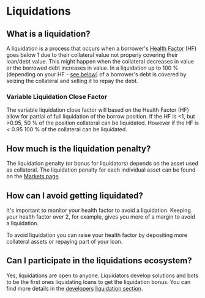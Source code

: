 # Liquidations

## What is a liquidation?

A liquidation is a process that occurs when a borrower's [Health Factor](/user-guides/using-sparklend/borrowing-assets#what-is-the-health-factor) (HF) goes below 1 due to their collateral value not properly covering their loan/debt value. This might happen when the collateral decreases in value or the borrowed debt increases in value. In a liquidation up to 100 % (depending on your HF - [see below](#variable-liquidation-close-factor)) of a borrower's debt is covered by seizing the collateral and selling it to repay the debt.

### Variable Liquidation Close Factor

The variable liquidation close factor will based on the Health Factor (HF) allow for partial of full liquidation of the borrow position. If the HF is <1, but >0.95, 50 % of the position collateral can be liquidated. However if the HF is < 0.95 100 % of the collateral can be liquidated.

## How much is the liquidation penalty?

The liquidation penalty (or bonus for liquidators) depends on the asset used as collateral. The liquidation penalty for each individual asset can be found on the [Markets page](/user-guides/using-sparklend/overview-of-markets).

## How can I avoid getting liquidated?

It's important to monitor your health factor to avoid a liquidation. Keeping your health factor over 2, for example, gives you more of a margin to avoid a liquidation.

To avoid liquidation you can raise your health factor by depositing more collateral assets or repaying part of your loan.&#x20;

## Can I participate in the liquidations ecosystem?

Yes, liquidations are open to anyone. Liquidators develop solutions and bots to be the first ones liquidating loans to get the liquidation bonus. You can find more details in the [developers liquidation section](/dev/sparklend/features/liquidations).
